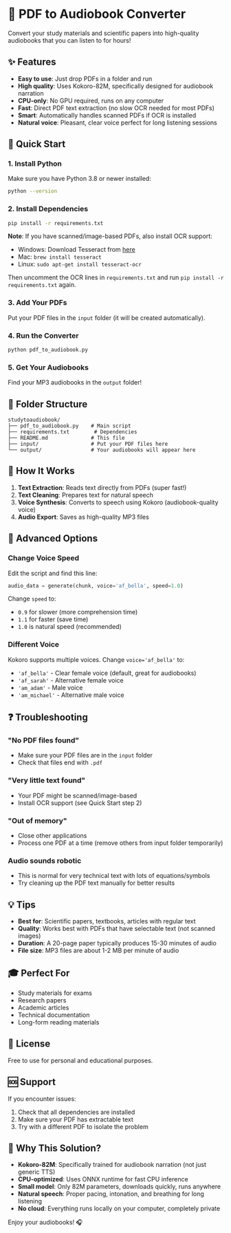 # 📖 PDF to Audiobook Converter

Convert your study materials and scientific papers into high-quality audiobooks that you can listen to for hours!

## ✨ Features

- **Easy to use**: Just drop PDFs in a folder and run
- **High quality**: Uses Kokoro-82M, specifically designed for audiobook narration
- **CPU-only**: No GPU required, runs on any computer
- **Fast**: Direct PDF text extraction (no slow OCR needed for most PDFs)
- **Smart**: Automatically handles scanned PDFs if OCR is installed
- **Natural voice**: Pleasant, clear voice perfect for long listening sessions

## 🚀 Quick Start

### 1. Install Python

Make sure you have Python 3.8 or newer installed:
```bash
python --version
```

### 2. Install Dependencies

```bash
pip install -r requirements.txt
```

**Note**: If you have scanned/image-based PDFs, also install OCR support:
- Windows: Download Tesseract from [here](https://github.com/UB-Mannheim/tesseract/wiki)
- Mac: `brew install tesseract`
- Linux: `sudo apt-get install tesseract-ocr`

Then uncomment the OCR lines in `requirements.txt` and run `pip install -r requirements.txt` again.

### 3. Add Your PDFs

Put your PDF files in the `input` folder (it will be created automatically).

### 4. Run the Converter

```bash
python pdf_to_audiobook.py
```

### 5. Get Your Audiobooks

Find your MP3 audiobooks in the `output` folder!

## 📁 Folder Structure

```
studytoaudiobook/
├── pdf_to_audiobook.py    # Main script
├── requirements.txt        # Dependencies
├── README.md              # This file
├── input/                 # Put your PDF files here
└── output/                # Your audiobooks will appear here
```

## 🎯 How It Works

1. **Text Extraction**: Reads text directly from PDFs (super fast!)
2. **Text Cleaning**: Prepares text for natural speech
3. **Voice Synthesis**: Converts to speech using Kokoro (audiobook-quality voice)
4. **Audio Export**: Saves as high-quality MP3 files

## 🔧 Advanced Options

### Change Voice Speed

Edit the script and find this line:
```python
audio_data = generate(chunk, voice='af_bella', speed=1.0)
```

Change `speed` to:
- `0.9` for slower (more comprehension time)
- `1.1` for faster (save time)
- `1.0` is natural speed (recommended)

### Different Voice

Kokoro supports multiple voices. Change `voice='af_bella'` to:
- `'af_bella'` - Clear female voice (default, great for audiobooks)
- `'af_sarah'` - Alternative female voice
- `'am_adam'` - Male voice
- `'am_michael'` - Alternative male voice

## ❓ Troubleshooting

### "No PDF files found"
- Make sure your PDF files are in the `input` folder
- Check that files end with `.pdf`

### "Very little text found"
- Your PDF might be scanned/image-based
- Install OCR support (see Quick Start step 2)

### "Out of memory"
- Close other applications
- Process one PDF at a time (remove others from input folder temporarily)

### Audio sounds robotic
- This is normal for very technical text with lots of equations/symbols
- Try cleaning up the PDF text manually for better results

## 💡 Tips

- **Best for**: Scientific papers, textbooks, articles with regular text
- **Quality**: Works best with PDFs that have selectable text (not scanned images)
- **Duration**: A 20-page paper typically produces 15-30 minutes of audio
- **File size**: MP3 files are about 1-2 MB per minute of audio

## 🎓 Perfect For

- Study materials for exams
- Research papers
- Academic articles
- Technical documentation
- Long-form reading materials

## 📝 License

Free to use for personal and educational purposes.

## 🆘 Support

If you encounter issues:
1. Check that all dependencies are installed
2. Make sure your PDF has extractable text
3. Try with a different PDF to isolate the problem

## 🌟 Why This Solution?

- **Kokoro-82M**: Specifically trained for audiobook narration (not just generic TTS)
- **CPU-optimized**: Uses ONNX runtime for fast CPU inference
- **Small model**: Only 82M parameters, downloads quickly, runs anywhere
- **Natural speech**: Proper pacing, intonation, and breathing for long listening
- **No cloud**: Everything runs locally on your computer, completely private

Enjoy your audiobooks! 🎧

